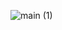 ![main (1)](https://github.com/borakabamatoken/borakabamatoken.github.io/assets/167022030/51b248a8-eca9-450d-859a-06f35f4a0898)
